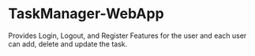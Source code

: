 # TaskManager-WebApp
Provides Login, Logout, and Register Features for the user and each user can add, delete and update the task. 
